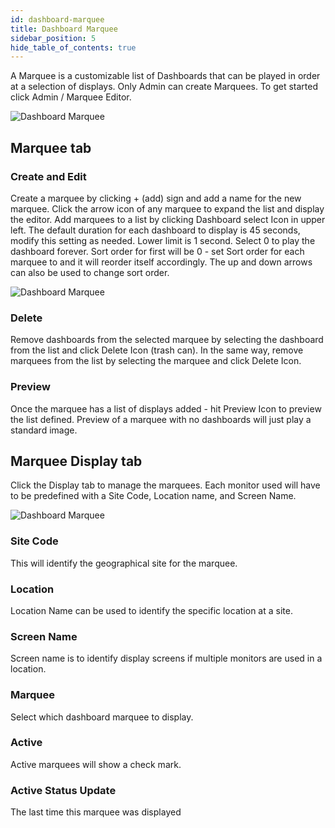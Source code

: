 ```yaml
---
id: dashboard-marquee
title: Dashboard Marquee
sidebar_position: 5
hide_table_of_contents: true
---
```



A Marquee is a customizable list of Dashboards that can be played in order at a selection of displays.  Only Admin can create Marquees.
To get started click Admin / Marquee Editor.


![Dashboard Marquee ](/img/db-marquee-display.png)


## Marquee tab

### Create and Edit
Create a marquee by clicking + (add) sign and add a name for the new marquee.
Click the arrow icon of any marquee to expand the list and display the editor.
Add marquees to a list by clicking Dashboard select Icon in upper left.
The default duration for each dashboard to display is 45 seconds, modify this setting as needed.  Lower limit is 1 second.  Select 0 to play the dashboard forever.
Sort order for first will be 0 - set Sort order for each marquee to and it will reorder itself accordingly.  The up and down arrows can also be used to change sort order.

![Dashboard Marquee ](/img/db-marquee-tab.png)


### Delete
Remove dashboards from the selected marquee by selecting the dashboard from the list and click Delete Icon (trash can).
In the same way, remove marquees from the list by selecting the marquee and click Delete Icon.
 
### Preview
Once the marquee has a list of displays added - hit Preview Icon to preview the list defined.
Preview of a marquee with no dashboards will just play a standard image.
 

## Marquee Display tab
Click the Display tab to manage the marquees.  Each monitor used will have to be predefined with a Site Code, Location name, and Screen Name.

![Dashboard Marquee ](/img/db-marquee-display-tab.png)


### Site Code
This will identify the geographical site for the marquee.
 
### Location
Location Name can be used to identify the specific location at a site.
 
### Screen Name
Screen name is to identify display screens if multiple monitors are used in a location.
 
### Marquee
Select which dashboard marquee to display.
 
### Active
Active marquees will show a check mark.
 
### Active Status Update
The last time this marquee was displayed


